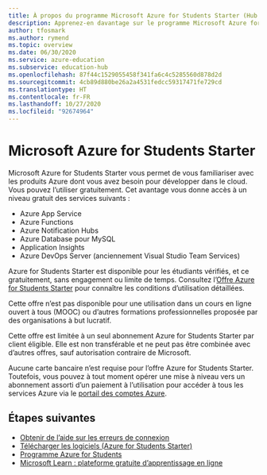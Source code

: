 ```yaml
---
title: À propos du programme Microsoft Azure for Students Starter (Hub Education Azure)
description: Apprenez-en davantage sur le programme Microsoft Azure for Students Starter.
author: tfosmark
ms.author: rymend
ms.topic: overview
ms.date: 06/30/2020
ms.service: azure-education
ms.subservice: education-hub
ms.openlocfilehash: 87f44c1529055458f341fa6c4c5285560d878d2d
ms.sourcegitcommit: 4cb89d880be26a2a4531fedcc59317471fe729cd
ms.translationtype: HT
ms.contentlocale: fr-FR
ms.lasthandoff: 10/27/2020
ms.locfileid: "92674964"
---
```

# <a name="azure-for-students-starter"></a>Microsoft Azure for Students Starter

Microsoft Azure for Students Starter vous permet de vous familiariser avec les produits Azure dont vous avez besoin pour développer dans le cloud. Vous pouvez l’utiliser gratuitement. Cet avantage vous donne accès à un niveau gratuit des services suivants :

- Azure App Service
- Azure Functions
- Azure Notification Hubs
- Azure Database pour MySQL
- Application Insights
- Azure DevOps Server (anciennement Visual Studio Team Services)

Azure for Students Starter est disponible pour les étudiants vérifiés, et ce gratuitement, sans engagement ou limite de temps. Consultez l’[Offre Azure for Students Starter](https://azure.microsoft.com/offers/ms-azr-0144p/) pour connaître les conditions d’utilisation détaillées.

Cette offre n’est pas disponible pour une utilisation dans un cours en ligne ouvert à tous (MOOC) ou d’autres formations professionnelles proposée par des organisations à but lucratif.

Cette offre est limitée à un seul abonnement Azure for Students Starter par client éligible. Elle est non transférable et ne peut pas être combinée avec d’autres offres, sauf autorisation contraire de Microsoft.

Aucune carte bancaire n’est requise pour l’offre Azure for Students Starter. Toutefois, vous pouvez à tout moment opérer une mise à niveau vers un abonnement assorti d’un paiement à l’utilisation pour accéder à tous les services Azure via le [portail des comptes Azure](https://account.azure.com/).

## <a name="next-steps"></a>Étapes suivantes
- [Obtenir de l’aide sur les erreurs de connexion](troubleshoot-login.md)
- [Télécharger les logiciels (Azure for Students Starter)](download-software.md)
- [Programme Azure for Students](azure-students-program.md)
- [Microsoft Learn : plateforme gratuite d’apprentissage en ligne](/learn/)